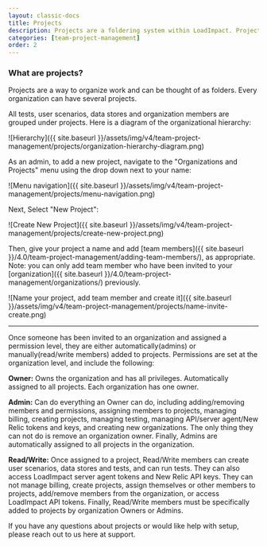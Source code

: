 ```yaml
---
layout: classic-docs
title: Projects
description: Projects are a foldering system within LoadImpact. Projects allow you to organize your tests/scenarios and assign team members to have access to them.
categories: [team-project-management]
order: 2
---
```


### What are projects?

Projects are a way to organize work and can be thought of as folders. Every organization can have several projects.

All tests, user scenarios, data stores and organization members are grouped under projects. Here is a diagram of the organizational hierarchy:


![Hierarchy]({{ site.baseurl }}/assets/img/v4/team-project-management/projects/organization-hierarchy-diagram.png)

As an admin, to add a new project, navigate to the "Organizations and Projects" menu using the drop down next to your name:

![Menu navigation]({{ site.baseurl }}/assets/img/v4/team-project-management/projects/menu-navigation.png)


Next, Select "New Project":

![Create New Project]({{ site.baseurl }}/assets/img/v4/team-project-management/projects/create-new-project.png)

Then, give your project a name and add [team members]({{ site.baseurl }}/4.0/team-project-management/adding-team-members/), as appropriate. Note: you can only add team member who have been invited to your [organization]({{ site.baseurl }}/4.0/team-project-management/organizations/) previously.

![Name your project, add team member and create it]({{ site.baseurl }}/assets/img/v4/team-project-management/projects/name-invite-create.png)

***

Once someone has been invited to an organization and assigned a permission level, they are either automatically(admins) or manually(read/write members) added to projects. Permissions are set at the organization level, and include the following:

**Owner:** Owns the organization and has all privileges. Automatically assigned to all projects. Each organization has one owner.

**Admin:** Can do everything an Owner can do, including adding/removing members and permissions, assigning members to projects, managing billing, creating projects, managing testing, managing API/server agent/New Relic tokens and keys, and creating new organizations. The only thing they can not do is remove an organization owner. Finally, Admins are automatically assigned to all projects in the organization.

**Read/Write:** Once assigned to a project, Read/Write members can create user scenarios, data stores and tests, and can run tests. They can also access LoadImpact server agent tokens and New Relic API keys. They can not manage billing, create projects, assign themselves or other members to projects, add/remove members from the organization, or access LoadImpact API tokens. Finally, Read/Write members must be specifically added to projects by organization Owners or Admins.

If you have any questions about projects or would like help with setup, please reach out to us here at support.
<!--stackedit_data:
eyJoaXN0b3J5IjpbLTc3ODc1Njk1NV19
-->